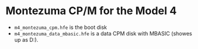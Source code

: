 # Montezuma CP/M for the Model 4

* ```m4_montezuma_cpm.hfe``` is the boot disk
* ```m4_montezuma_data_mbasic.hfe``` is a data CPM disk with MBASIC (showes up as D:).
